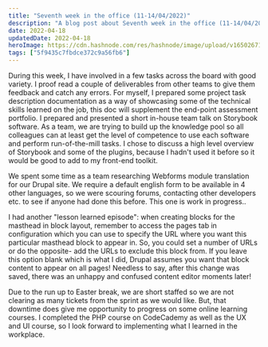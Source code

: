 ```yaml
---
title: "Seventh week in the office (11-14/04/2022)"
description: "A blog post about Seventh week in the office (11-14/04/2022)"
date: 2022-04-18
updatedDate: 2022-04-18
heroImage: https://cdn.hashnode.com/res/hashnode/image/upload/v1650267177165/kLiU7NcQ1.jpg
tags: ["5f9435c7fbdce372c9a56fb6"]
---
```


During this week, I have involved in a few tasks across the board with good variety. I proof read a couple of deliverables from other teams to give them feedback and catch any errors. For myself, I prepared some project task description documentation as a way of showcasing some of the technical skills learned on the job, this doc will supplement the end-point assessment portfolio. 
I prepared and presented a short in-house team talk on Storybook software. As a team, we are trying to build up the knowledge pool so all colleagues can at least get the level of competence to use each software and perform run-of-the-mill tasks. I chose to discuss a high level overview of Storybook and some of the plugins, because I hadn't used it before so it would be good to add to my front-end toolkit. 

We spent some time as a team researching Webforms module translation for our Drupal site. We require a default english form to be available in 4 other languages, so we were scouring forums, contacting other developers etc. to see if anyone had done this before. This one is work in progress..

I had another "lesson learned episode": when creating blocks for the masthead in block layout, remember to access the pages tab in configuration which you can use to specify the URL where you want this particular masthead block to appear in. So, you could set a number of URLs or do the opposite- add the URLs to exclude this block from. If you leave this option blank which is what I did, Drupal assumes you want that block content to appear on all pages! Needless to say, after this change was saved, there was an unhappy and confused content editor moments later! 

Due to the run up to Easter break, we are short staffed so we are not clearing as many tickets from the sprint as we would like. But, that downtime does give me opportunity to progress on some online learning courses. I completed the PHP course on CodeCademy as well as the UX and UI course, so I look forward to implementing what I learned in the workplace. 